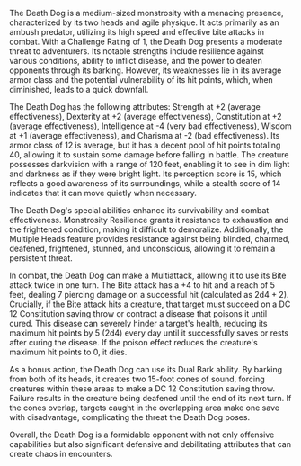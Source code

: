 The Death Dog is a medium-sized monstrosity with a menacing presence, characterized by its two heads and agile physique. It acts primarily as an ambush predator, utilizing its high speed and effective bite attacks in combat. With a Challenge Rating of 1, the Death Dog presents a moderate threat to adventurers. Its notable strengths include resilience against various conditions, ability to inflict disease, and the power to deafen opponents through its barking. However, its weaknesses lie in its average armor class and the potential vulnerability of its hit points, which, when diminished, leads to a quick downfall.

The Death Dog has the following attributes: Strength at +2 (average effectiveness), Dexterity at +2 (average effectiveness), Constitution at +2 (average effectiveness), Intelligence at -4 (very bad effectiveness), Wisdom at +1 (average effectiveness), and Charisma at -2 (bad effectiveness). Its armor class of 12 is average, but it has a decent pool of hit points totaling 40, allowing it to sustain some damage before falling in battle. The creature possesses darkvision with a range of 120 feet, enabling it to see in dim light and darkness as if they were bright light. Its perception score is 15, which reflects a good awareness of its surroundings, while a stealth score of 14 indicates that it can move quietly when necessary.

The Death Dog's special abilities enhance its survivability and combat effectiveness. Monstrosity Resilience grants it resistance to exhaustion and the frightened condition, making it difficult to demoralize. Additionally, the Multiple Heads feature provides resistance against being blinded, charmed, deafened, frightened, stunned, and unconscious, allowing it to remain a persistent threat.

In combat, the Death Dog can make a Multiattack, allowing it to use its Bite attack twice in one turn. The Bite attack has a +4 to hit and a reach of 5 feet, dealing 7 piercing damage on a successful hit (calculated as 2d4 + 2). Crucially, if the Bite attack hits a creature, that target must succeed on a DC 12 Constitution saving throw or contract a disease that poisons it until cured. This disease can severely hinder a target's health, reducing its maximum hit points by 5 (2d4) every day until it successfully saves or rests after curing the disease. If the poison effect reduces the creature's maximum hit points to 0, it dies.

As a bonus action, the Death Dog can use its Dual Bark ability. By barking from both of its heads, it creates two 15-foot cones of sound, forcing creatures within these areas to make a DC 12 Constitution saving throw. Failure results in the creature being deafened until the end of its next turn. If the cones overlap, targets caught in the overlapping area make one save with disadvantage, complicating the threat the Death Dog poses.

Overall, the Death Dog is a formidable opponent with not only offensive capabilities but also significant defensive and debilitating attributes that can create chaos in encounters.